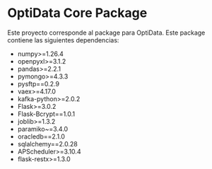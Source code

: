 # OptiData Core Package

Este proyecto corresponde al package para OptiData. Este package contiene las siguientes dependencias:

- numpy>=1.26.4
- openpyxl>=3.1.2
- pandas>=2.2.1
- pymongo>=4.3.3
- pysftp==0.2.9
- vaex>=4.17.0
- kafka-python>=2.0.2
- Flask>=3.0.2
- Flask-Bcrypt==1.0.1
- joblib>=1.3.2
- paramiko~=3.4.0
- oracledb==2.1.0
- sqlalchemy==2.0.28
- APScheduler>=3.10.4
- flask-restx>=1.3.0